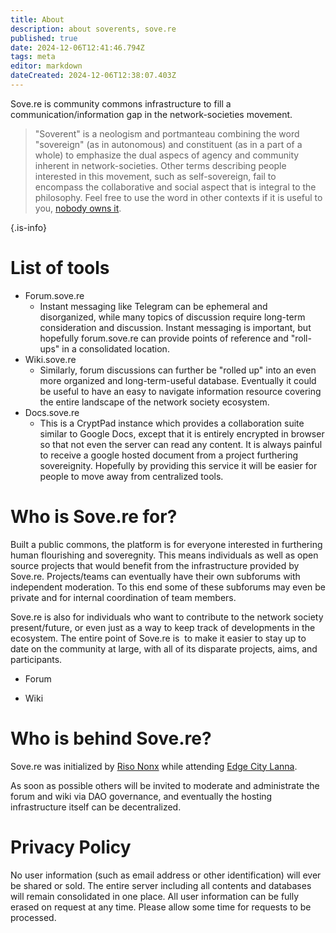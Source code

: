 ```yaml
---
title: About
description: about soverents, sove.re
published: true
date: 2024-12-06T12:41:46.794Z
tags: meta
editor: markdown
dateCreated: 2024-12-06T12:38:07.403Z
---
```


Sove.re is community commons infrastructure to fill a communication/information gap in the network-societies movement.

> "Soverent" is a neologism and portmanteau combining the word "sovereign" (as in autonomous) and constituent (as in a part of a whole) to emphasize the dual aspecs of agency and community inherent in network-societies. Other terms describing people interested in this movement, such as self-sovereign, fail to encompass the collaborative and social aspect that is integral to the philosophy. Feel free to use the word in other contexts if it is useful to you, [nobody owns it](/meta/License).
> 
{.is-info}

# List of tools
- Forum.sove.re
    - Instant messaging like Telegram can be ephemeral and disorganized, while many topics of discussion require long-term consideration and discussion. Instant messaging is important, but hopefully forum.sove.re can provide points of reference and "roll-ups" in a consolidated location.
- Wiki.sove.re
    - Similarly, forum discussions can further be "rolled up" into an even more organized and long-term-useful database. Eventually it could be useful to have an easy to navigate information resource covering the entire landscape of the network society ecosystem.
- Docs.sove.re
    - This is a CryptPad instance which provides a collaboration suite similar to Google Docs, except that it is entirely encrypted in browser so that not even the server can read any content. It is always painful to receive a google hosted document from a project furthering sovereignity. Hopefully by providing this service it will be easier for people to move away from centralized tools.



# Who is Sove.re for?

Built a public commons, the platform is for everyone interested in furthering human flourishing and soveregnity. This means individuals as well as open source projects that would benefit from the infrastructure provided by Sove.re. Projects/teams can eventually have their own subforums with independent moderation. To this end some of these subforums may even be private and for internal coordination of team members.

Sove.re is also for individuals who want to contribute to the network society present/future, or even just as a way to keep track of developments in the ecosystem. The entire point of Sove.re is  to make it easier to stay up to date on the community at large, with all of its disparate projects, aims, and participants.

- Forum

- Wiki



# Who is behind Sove.re?

Sove.re was initialized by [Riso Nonx](/People/Riso-Nonx) while attending [Edge City Lanna](/Network-Societies/Pop-Ups/Edge-City#lanna). 

As soon as possible others will be invited to moderate and administrate the forum and wiki via DAO governance, and eventually the hosting infrastructure itself can be decentralized.

# Privacy Policy
No user information (such as email address or other identification) will ever be shared or sold. The entire server including all contents and databases will remain consolidated in one place. All user information can be fully erased on request at any time. Please allow some time for requests to be processed.